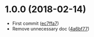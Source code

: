 <a name="1.0.0"></a>
# 1.0.0 (2018-02-14)

* First commit ([ec7ffa7](https://github.com/Kikobeats/is-tracking-domain/commit/ec7ffa7))
* Remove unnecessary doc ([4a6bf77](https://github.com/Kikobeats/is-tracking-domain/commit/4a6bf77))



